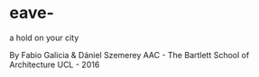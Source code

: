 # eave-
a hold on your city

By Fabio Galicia & Dániel Szemerey
AAC - The Bartlett School of Architecture
UCL - 2016

